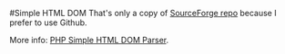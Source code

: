 #Simple HTML DOM
That's only a copy of [SourceForge repo](http://sourceforge.net/projects/simplehtmldom/) because I prefer to use Github.

More info: [PHP Simple HTML DOM Parser](http://simplehtmldom.sourceforge.net/).